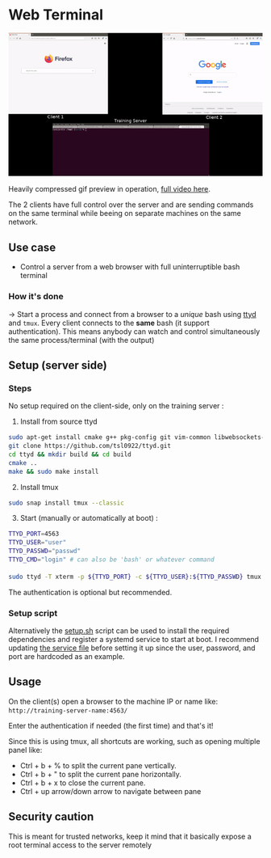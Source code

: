 # Web Terminal

<p align="center">
    <a href="preview/video_preview.mp4">
    <img src="preview/gif_readme.gif", width="800">
    </a>
</p>

Heavily compressed gif preview in operation, [full video here](preview/video_preview.mp4).

The 2 clients have full control over the server and are sending commands on the same terminal while beeing on separate machines on the same network.

## Use case

- Control a server from a web browser with full uninterruptible bash terminal

### How it's done

-> Start a process and connect from a browser to a *unique* bash using [ttyd](https://github.com/tsl0922/ttyd) and `tmux`.
Every client connects to the **same** bash (it support authentication). This means anybody can watch and control simultaneously the same process/terminal (with the output)

## Setup (server side)

### Steps

No setup required on the client-side, only on the training server :

1. Install from source ttyd

```bash
sudo apt-get install cmake g++ pkg-config git vim-common libwebsockets-dev libjson-c-dev libssl-dev
git clone https://github.com/tsl0922/ttyd.git
cd ttyd && mkdir build && cd build
cmake ..
make && sudo make install
```

2. Install tmux

```bash
sudo snap install tmux --classic
```

3. Start (manually or automatically at boot) :

```bash
TTYD_PORT=4563
TTYD_USER="user"
TTYD_PASSWD="passwd"
TTYD_CMD="login" # can also be 'bash' or whatever command

sudo ttyd -T xterm -p ${TTYD_PORT} -c ${TTYD_USER}:${TTYD_PASSWD} tmux new -A -s ttyd ${TTYD_CMD}
```

The authentication is optional but recommended.

### Setup script

Alternatively the [setup.sh](setup.sh) script can be used to install the required dependencies and register a systemd service to start at boot. I recommend updating [the service file](training-supervisor.service) before setting it up since the user, password, and port are hardcoded as an example.

## Usage

On the client(s) open a browser to the machine IP or name like: `http://training-server-name:4563/`

Enter the authentication if needed (the first time) and that's it!

Since this is using tmux, all shortcuts are working, such as opening multiple panel like:

- Ctrl + b + % to split the current pane vertically.
- Ctrl + b + " to split the current pane horizontally.
- Ctrl + b + x to close the current pane.
- Ctrl + up arrow/down arrow to navigate between pane

## Security caution

This is meant for trusted networks, keep it mind that it basically expose a root terminal access to the server remotely
